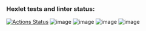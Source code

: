 ### Hexlet tests and linter status:
[![Actions Status](https://github.com/Stepan203/java-project-61/workflows/hexlet-check/badge.svg)](https://github.com/Stepan203/java-project-61/actions)
![image](https://user-images.githubusercontent.com/80155495/207098268-6cfcb3ee-e756-43b9-87d0-0efd87f5e6ab.png)
![image](https://user-images.githubusercontent.com/80155495/207099986-c3b57c79-3917-41ba-8150-33c36630368d.png)
![image](https://user-images.githubusercontent.com/80155495/207104205-7e54a156-5cd4-439f-a2a6-efaf193aedaf.png)
![image](https://user-images.githubusercontent.com/80155495/207104746-9c33a361-7bf4-4d51-bf45-a94192039e42.png)



